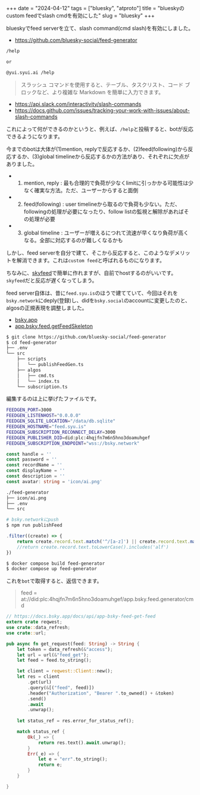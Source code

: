 +++
date = "2024-04-12"
tags = ["bluesky", "atproto"]
title = "blueskyのcustom feedでslash cmdを有効にした"
slug = "bluesky"
+++

blueskyでfeed serverを立て、slash command(cmd slash)を有効にしました。

- https://github.com/bluesky-social/feed-generator

```sh
/help

or 

@yui.syui.ai /help
```

> スラッシュ コマンドを使用すると、テーブル、タスクリスト、コード ブロックなど、より複雑な Markdown を簡単に入力できます。

- https://api.slack.com/interactivity/slash-commands
- https://docs.github.com/issues/tracking-your-work-with-issues/about-slash-commands

これによって何ができるのかというと、例えば、`/help`と投稿すると、botが反応できるようになります。

今までのbotは大体が(1)mention, replyで反応するか、(2)feed(following)から反応するか、(3)global timelineから反応するかの方法があり、それぞれに欠点がありました。

- 1. mention, reply : 最も合理的で負荷が少なくlimitに引っかかる可能性は少なく確実な方法。ただ、ユーザーからすると面倒
- 2. feed(following) : user timelineから取るので負荷も少ない。ただ、followingの処理が必要になったり、follow listの監視と解除があればその処理が必要
- 3. global timeline : ユーザーが増えるにつれて流速が早くなり負荷が高くなる。全部に対応するのが難しくなるかも

しかし、feed serverを自分で建て、そこから反応すると、このようなデメリットを解消できます。これは`custom feed`と呼ばれるものになります。

ちなみに、[skyfeed](https://skyfeed.app/)で簡単に作れますが、自前でhostするのがいいです。`skyfeed`だと反応が遅くなってしまう。

feed server自体は、昔に`feed.syu.is`のほうで建てていて、今回はそれを`bsky.network`にdeply(登録)し、didを`bsky.social`のaccountに変更したのと、algosの正規表現を調整しました。

- [bsky.app](https://bsky.app/profile/did:plc:4hqjfn7m6n5hno3doamuhgef/feed/cmd)
- [app.bsky.feed.getFeedSkeleton](https://feed.syu.is/xrpc/app.bsky.feed.getFeedSkeleton?feed=at://did:plc:4hqjfn7m6n5hno3doamuhgef/app.bsky.feed.generator/cmd)

```sh
$ git clone https://github.com/bluesky-social/feed-generator
$ cd feed-generator
├── .env
└── src
    ├── scripts
    │   └── publishFeedGen.ts
    ├── algos
    │   ├── cmd.ts
    │   └── index.ts
    └── subscription.ts
```

編集するのは上に挙げたファイルです。

```sh
FEEDGEN_PORT=3000
FEEDGEN_LISTENHOST="0.0.0.0"
FEEDGEN_SQLITE_LOCATION="/data/db.sqlite"
FEEDGEN_HOSTNAME="feed.syu.is"
FEEDGEN_SUBSCRIPTION_RECONNECT_DELAY=3000
FEEDGEN_PUBLISHER_DID=did:plc:4hqjfn7m6n5hno3doamuhgef
FEEDGEN_SUBSCRIPTION_ENDPOINT="wss://bsky.network"
```

```ts:scripts/publishFeedGen.ts
const handle = ''
const password = ''
const recordName = ''
const displayName = ''
const description = ''
const avatar: string = 'icon/ai.png'
```

```sh
./feed-generator
├── icon/ai.png
├── .env
└── src
```

```sh
# bsky.networkにpush
$ npm run publishFeed
```

```ts:src/subscription.ts
.filter((create) => {
	return create.record.text.match('^/[a-z]') || create.record.text.match('^@ai');
	//return create.record.text.toLowerCase().includes('alf')
})
```

```sh
$ docker compose build feed-generator
$ docker compose up feed-generator
```

これを`bot`で取得すると、返信できます。

> feed = at://did:plc:4hqjfn7m6n5hno3doamuhgef/app.bsky.feed.generator/cmd

```rust:src/feed_get.rs
// https://docs.bsky.app/docs/api/app-bsky-feed-get-feed
extern crate reqwest;
use crate::data_refresh;
use crate::url;

pub async fn get_request(feed: String) -> String {
    let token = data_refresh(&"access");
    let url = url(&"feed_get");
    let feed = feed.to_string();

    let client = reqwest::Client::new();
    let res = client
        .get(url)
        .query(&[("feed", feed)])
        .header("Authorization", "Bearer ".to_owned() + &token)
        .send()
        .await
        .unwrap();
 
    let status_ref = res.error_for_status_ref();

    match status_ref {
        Ok(_) => {
            return res.text().await.unwrap();
        }
        Err(_e) => {
            let e = "err".to_string();
            return e;
        }
    }

}
```

